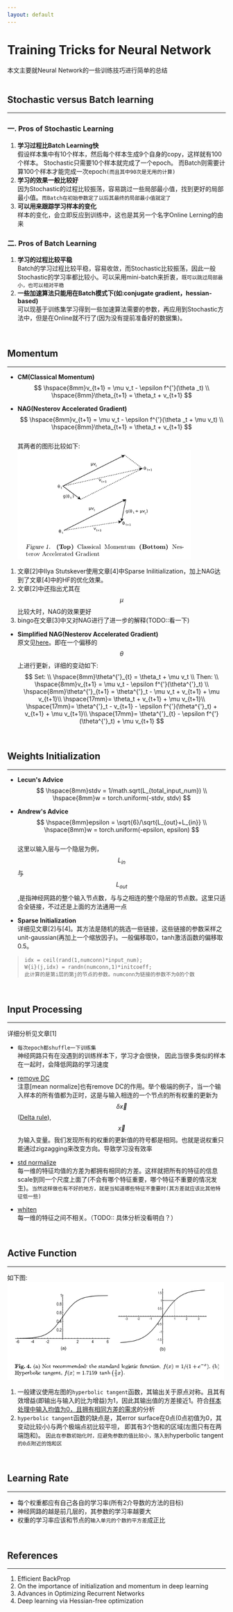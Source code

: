 ```yaml
---
layout: default
---
```


__Training Tricks for Neural Network__
========
本文主要就Neural Network的一些训练技巧进行简单的总结    
<br />

__Stochastic versus Batch learning__     
----------    
---   
    
### __一. Pros of Stochastic Learning__     
1.  __学习过程比Batch Learning快__      
假设样本集中有10个样本，然后每个样本生成9个自身的copy，这样就有100个样本。
Stochastic只需要10个样本就完成了一个epoch。
而Batch则需要计算100个样本才能完成一次epoch`(而且其中90次是无用的计算)`    
2.  __学习的效果一般比较好__      
因为Stochastic的过程比较振荡，容易跳过一些局部最小值，找到更好的局部最小值。`而Batch在初始参数定了以后其最终的局部最小值就定了`
3.  __可以用来跟踪学习样本的变化__       
样本的变化，会立即反应到训练中，这也是其另一个名字Online Lerning的由来

###  __二. Pros of Batch Learning__     
1.  __学习的过程比较平稳__    
Batch的学习过程比较平稳，容易收敛，而Stochastic比较振荡，因此一般Stochastic的学习率都比较小。可以采用mini-batch来折衷，`既可以跳过局部最小，也可以相对平稳`      
2.  __一些加速算法只能用在Batch模式下(如:conjugate gradient，hessian-based)__   
可以现基于训练集学习得到一些加速算法需要的参数，再应用到Stochastic方法中，但是在Online就不行了(因为没有提前准备好的数据集)。  
<br />


__Momentum__
--------    
---    
*  __CM(Classical Momentum)__    
$$
\hspace{8mm}v_{t+1} = \mu v_t - \epsilon f^{'}(\theta _t) \\
\hspace{8mm}\theta_{t+1} = \theta_t + v_{t+1}  
$$    
	
*  __NAG(Nesterov Accelerated Gradient)__    
$$
\hspace{8mm}v_{t+1} = \mu v_t - \epsilon f^{'}(\theta _t + \mu v_t) \\
\hspace{8mm}\theta_{t+1} = \theta_t + v_{t+1}  
$$   
其两者的图形比较如下:    
![nag_cm](./img/NAG_CM.png)    
1.  文章[2]中Ilya Stutskever使用文章[4]中Sparse Inilitialization，加上NAG达到了文章[4]中的HF的优化效果。
2.  文章[2]中还指出尤其在$$\mu$$比较大时，NAG的效果更好
3.  bingo在文章[3]中又对NAG进行了进一步的解释(TODO::看一下)    

*  __Simplified NAG(Nesterov Accelerated Gradient)__    
原文见[here](./img/nesterov_simple.pdf)。即在一个偏移的$$\theta$$上进行更新，详细的变动如下:    
$$
Set:  \\ 
\hspace{8mm}\theta^{'}_{t} = \theta_t + \mu v_t \\
Then:  \\
\hspace{8mm}v_{t+1} = \mu v_t - \epsilon f^{'}(\theta^{'}_t) \\
\hspace{8mm}\theta^{'}_{t+1} = \theta^{'}_t - \mu v_t + v_{t+1} + \mu v_{t+1}\\ 
\hspace{17mm}= \theta_t + v_{t+1} + \mu v_{t+1}\\
\hspace{17mm}= \theta^{'}_t - v_{t+1} - \epsilon f^{'}(\theta^{'}_t) + v_{t+1} + \mu v_{t+1}\\
\hspace{17mm}= \theta^{'}_{t} -  \epsilon f^{'}(\theta^{'}_t) + \mu v_{t+1}
$$      
<br />    

__Weights Initialization__
--------    
---    
*  __Lecun's Advice__    
$$
\hspace{8mm}stdv = 1/math.sqrt(L_{total_input_num})  \\
\hspace{8mm}w = torch.uniform(-stdv, stdv)
$$

*  __Andrew's Advice__    
$$
\hspace{8mm}epsilon = \sqrt{6}/\sqrt{L_{out}+L_{in}}  \\
\hspace{8mm}w = torch.uniform(-epsilon, epsilon)
$$    
这里以输入层与一个隐层为例，$$L_{in}$$与$$L_{out}$$,是指神经网路的整个输入节点数，与与之相连的整个隐层的节点数。这里只适合全链接，不过还是上面的方法通用一点    

*  __Sparse Initialization__       
详细见文章[2]与[4]。其方法是随机的挑选一些链接，这些链接的参数采样之unit-gaussian(再加上一个缩放因子)。一般偏移取0，tanh激活函数的偏移取0.5。  

>     idx = ceil(rand(1,numconn)*input_num);    
>     W{i}(j,idx) = randn(numconn,1)*initcoeff;    
>     此计算的是第i层的第j的节点的参数。numconn为链接的参数不为0的个数   
<br />

__Input Processing__
--------    
---         
详细分析见文章[1]    

*  `每次epoch都shuffle一下训练集`    
神经网路只有在没遇到的训练样本下，学习才会很快， 因此当很多类似的样本在一起时，会降低网路的学习速度    

*  [remove DC](./data-normalization.html#dc-removal)    
注意[mean normalize]也有remove DC的作用。举个极端的例子，当一个输入样本的所有值都为正时，这是与输入相连的一个节点的所有权重的更新为$$\delta \vec x$$([Delta rule](./backpropagation.html)),$$\vec x$$为输入变量。我们发现所有的权重的更新值的符号都是相同。也就是说权重只能通过zigzagging来改变方向。导致学习没有效率

*  [std normalize](./data-normalization.html#std-normalizetion)    
每一维的特征均值的方差为都拥有相同的方差。这样就把所有的特征的信息scale到同一个尺度上面了(不会有哪个特征重要，哪个特征不重要的情况发生)。`当然这样做也有不好的地方，就是当知道哪些特征不重要时(其方差就应该比其他特征低一些)`

*  [whiten](./whiten.html#whiten)    
每一维的特征之间不相关。（TODO:: 具体分析没看明白？）    
<br />    

__Active Function__
--------    
---    
如下图:    
![sigmoid](./img/sigmoid.png)    

1. 一般建议使用左图的`hyperbolic tangent`函数，其输出关于原点对称。且其有效增益(即输出与输入的比为增益)为1，因此其输出值的方差接近1。符合[样本处理中输入均值为0，且拥有相同方差的需求](./nn-train-tricks.html#input-processing)的分析       
2. `hyperbolic tangent`函数的缺点是，其error surface在0点(0点初值为0，其变动比较小)与两个极端点初比较平坦， 即其有3个饱和的区域(左图只有在两端饱和)。 `因此在参数初始化时，应避免参数的值比较小，落入到`hyperbolic tangent`的0点附近的饱和区`    
<br />    

__Learning Rate__
--------    
---    
*  每个权重都应有自己各自的学习率(所有2介导数的方法的目标)    
*  神经网路的越是前几层的，其参数的学习率越要大    
*  权重的学习率应该和节点的`输入单元的个数的平方差`成正比


<br />

__References__
--------    
---    

1.  Efficient BackProp    
2.  On the importance of initialization and momentum in deep learning
3.  Advances in Optimizing Recurrent Networks
4.  Deep learning via Hessian-free optimization

